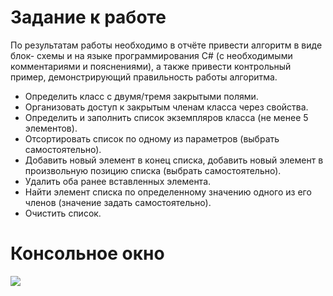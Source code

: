 # Задание к работе

По результатам работы необходимо в отчёте привести алгоритм в виде блок-
схемы и на языке программирования C# (с необходимыми комментариями и
пояснениями), а также привести контрольный пример, демонстрирующий
правильность работы алгоритма. 
* Определить класс с двумя/тремя закрытыми полями.
* Организовать доступ к закрытым членам класса через свойства.
* Определить и заполнить список экземпляров класса (не менее 5
элементов).
* Отсортировать список по одному из параметров (выбрать
самостоятельно).
* Добавить новый элемент в конец списка, добавить новый элемент в
произвольную позицию списка (выбрать самостоятельно).
* Удалить оба ранее вставленных элемента.
* Найти элемент списка по определенному значению одного из его членов
(значение задать самостоятельно).
* Очистить список. 


# Консольное окно
![](https://pp.vk.me/c625729/v625729465/3fa98/iyKUEE6RjLU.jpg " ")

